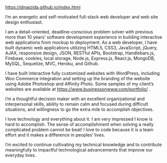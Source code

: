 
https://dinaizida.github.io/index.html


I’m an energetic and self-motivated full-stack web developer and web site design enthusiast.

I am a detail-oriented, deadline-conscious problem solver with previous more than 10 years’ software development experience in building interactive web applications from mockup to deployment. As a web developer, I have built dynamic web applications utilizing HTML5, CSS3, JavaScript, jQuery, AJAX, responsive design, JSON, RESTful APIs, Bootstrap, Handlebars.js, Firebase, cookies, local storage, Node.js, Express.js, React.js, MongoDB, MySQL, Sequelize, MVC, Heroku, and Github. 

I have built interactive fully customized websites with WordPress, including Woo Commerce integration and setting up the branding of the website using Adobe Photoshop and Affinity Photo. Some samples of my client’s websites are available at https://www.businessonwww.com/portfolio/ . 

I’m a thoughtful decision maker with an excellent organizational and interpersonal skills, ability to remain calm and focused during difficult situations, and willingness to go the extra mile to accomplish objectives.

I love technology and everything about it. I am very impressed I know is hard to accomplish. The sense of accomplishment when solving a really complicated problem cannot be beat! I love to code because it is a team effort and it makes a difference in peoples’ lives.

I’m excited to continue cultivating my technical knowledge and to contribute meaningfully to impactful technological advancements that improve our everyday lives.
